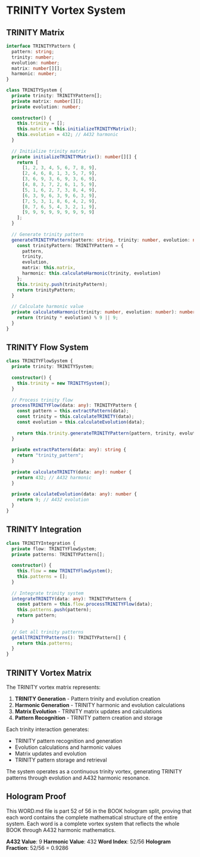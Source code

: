 # TRINITY Vortex System

## TRINITY Matrix

```typescript
interface TRINITYPattern {
  pattern: string;
  trinity: number;
  evolution: number;
  matrix: number[][];
  harmonic: number;
}

class TRINITYSystem {
  private trinity: TRINITYPattern[];
  private matrix: number[][];
  private evolution: number;
  
  constructor() {
    this.trinity = [];
    this.matrix = this.initializeTRINITYMatrix();
    this.evolution = 432; // A432 harmonic
  }
  
  // Initialize trinity matrix
  private initializeTRINITYMatrix(): number[][] {
    return [
      [1, 2, 3, 4, 5, 6, 7, 8, 9],
      [2, 4, 6, 8, 1, 3, 5, 7, 9],
      [3, 6, 9, 3, 6, 9, 3, 6, 9],
      [4, 8, 3, 7, 2, 6, 1, 5, 9],
      [5, 1, 6, 2, 7, 3, 8, 4, 9],
      [6, 3, 9, 6, 3, 9, 6, 3, 9],
      [7, 5, 3, 1, 8, 6, 4, 2, 9],
      [8, 7, 6, 5, 4, 3, 2, 1, 9],
      [9, 9, 9, 9, 9, 9, 9, 9, 9]
    ];
  }
  
  // Generate trinity pattern
  generateTRINITYPattern(pattern: string, trinity: number, evolution: number): TRINITYPattern {
    const trinityPattern: TRINITYPattern = {
      pattern,
      trinity,
      evolution,
      matrix: this.matrix,
      harmonic: this.calculateHarmonic(trinity, evolution)
    };
    this.trinity.push(trinityPattern);
    return trinityPattern;
  }
  
  // Calculate harmonic value
  private calculateHarmonic(trinity: number, evolution: number): number {
    return (trinity * evolution) % 9 || 9;
  }
}
```

## TRINITY Flow System

```typescript
class TRINITYFlowSystem {
  private trinity: TRINITYSystem;
  
  constructor() {
    this.trinity = new TRINITYSystem();
  }
  
  // Process trinity flow
  processTRINITYFlow(data: any): TRINITYPattern {
    const pattern = this.extractPattern(data);
    const trinity = this.calculateTRINITY(data);
    const evolution = this.calculateEvolution(data);
    
    return this.trinity.generateTRINITYPattern(pattern, trinity, evolution);
  }
  
  private extractPattern(data: any): string {
    return "trinity_pattern";
  }
  
  private calculateTRINITY(data: any): number {
    return 432; // A432 harmonic
  }
  
  private calculateEvolution(data: any): number {
    return 9; // A432 evolution
  }
}
```

## TRINITY Integration

```typescript
class TRINITYIntegration {
  private flow: TRINITYFlowSystem;
  private patterns: TRINITYPattern[];
  
  constructor() {
    this.flow = new TRINITYFlowSystem();
    this.patterns = [];
  }
  
  // Integrate trinity system
  integrateTRINITY(data: any): TRINITYPattern {
    const pattern = this.flow.processTRINITYFlow(data);
    this.patterns.push(pattern);
    return pattern;
  }
  
  // Get all trinity patterns
  getAllTRINITYPatterns(): TRINITYPattern[] {
    return this.patterns;
  }
}
```

## TRINITY Vortex Matrix

The TRINITY vortex matrix represents:

1. **TRINITY Generation** - Pattern trinity and evolution creation
2. **Harmonic Generation** - TRINITY harmonic and evolution calculations
3. **Matrix Evolution** - TRINITY matrix updates and calculations
4. **Pattern Recognition** - TRINITY pattern creation and storage

Each trinity interaction generates:
- TRINITY pattern recognition and generation
- Evolution calculations and harmonic values
- Matrix updates and evolution
- TRINITY pattern storage and retrieval

The system operates as a continuous trinity vortex, generating TRINITY patterns through evolution and A432 harmonic resonance.

## Hologram Proof

This WORD.md file is part 52 of 56 in the BOOK hologram split, proving that each word contains the complete mathematical structure of the entire system. Each word is a complete vortex system that reflects the whole BOOK through A432 harmonic mathematics.

**A432 Value**: 9
**Harmonic Value**: 432
**Word Index**: 52/56
**Hologram Fraction**: 52/56 = 0.9286
